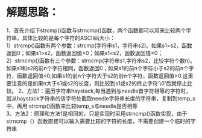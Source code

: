 解题思路：
===
1、首先介绍下strcmp()函数与strncmp()函数，两个函数都可以用来比较两个字符串，具体比较的是每个字符的ASCII码大小：<br>
    1）strcmp()函数有两个参数：strcmp(字符串s1，字符串s2)。如果s1=s2，函数返回0；如果s1>s2，函数返回值>0；如果s1<s2，函数返回值<0；<br>
    2）strncmp()函数有三个参数：strncmp(字符串s1,字符串s2，比较字符个数n)。如果s1和s2的前n个字符相同，函数返回0；如果s1的前n个字符小于s2的前n个字       符，函数返回值<0;如果s1的前n个字符大于s2的前n个字符，函数返回值>0.这里要注意的是如果n大于s1或s2的长度，则比较到s1或s2的终止字符‘\0’后就停止比较。
2、方法1：遍历字符串haystack,每当遇到与needle首字符相等的字符时，就从haystack字符串的该字符处截取needle字符串长度的字符串，复制到temp_s中，再用         strcmp()函数来比较temp_s与needle是否相等<br>
3、方法2：原理和方法1是相同的，只是实现时采用strncmp()函数实现，由于strncmp（）函数直接可以输入需要比较的字符的长度，不需要创建一个临时的字符串<br>
